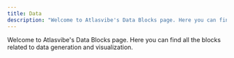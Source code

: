 ```yaml
---
title: Data
description: "Welcome to Atlasvibe's Data Blocks page. Here you can find all the blocks related to data generation and visualization."
---
```


Welcome to Atlasvibe's Data Blocks page.
Here you can find all the blocks related to data generation and visualization.
